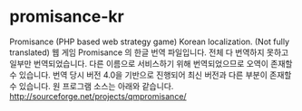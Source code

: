 # promisance-kr
Promisance (PHP based web strategy game) Korean localization. (Not fully translated)
웹 게임 Promisance 의 한글 번역 파일입니다.
전체 다 번역하지 못하고 일부만 번역되었습니다.
다른 이름으로 서비스하기 위해 번역되었으므로 오역이 존재할 수 있습니다.
번역 당시 버전 4.0을 기반으로 진행되어 최신 버전과 다른 부분이 존재할 수 있습니다.
원 프로그램 소스는 아래와 같습니다.
http://sourceforge.net/projects/qmpromisance/